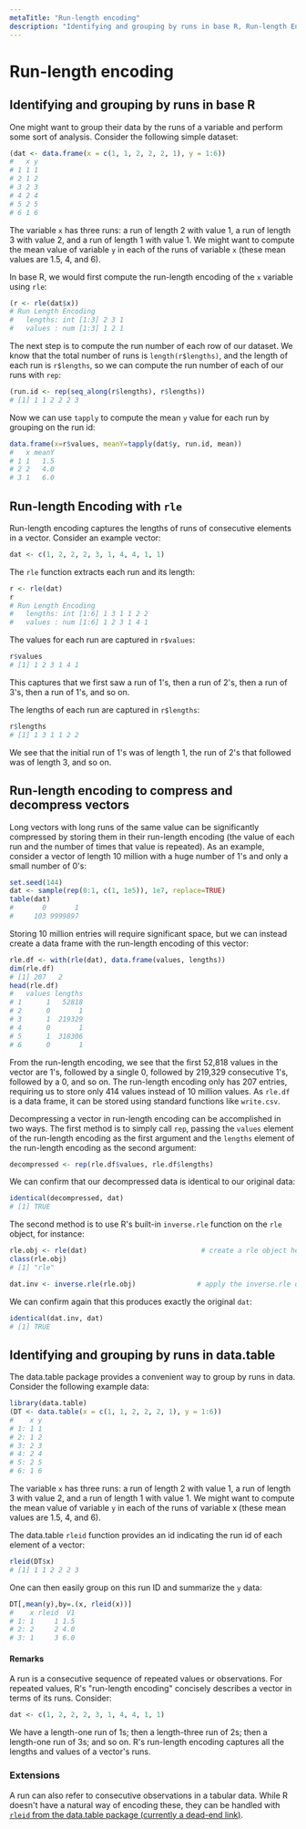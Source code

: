 ```yaml
---
metaTitle: "Run-length encoding"
description: "Identifying and grouping by runs in base R, Run-length Encoding with `rle`, Run-length encoding to compress and decompress vectors, Identifying and grouping by runs in data.table"
---
```


# Run-length encoding



## Identifying and grouping by runs in base R


One might want to group their data by the runs of a variable and perform some sort of analysis. Consider the following simple dataset:

```r
(dat <- data.frame(x = c(1, 1, 2, 2, 2, 1), y = 1:6))
#   x y
# 1 1 1
# 2 1 2
# 3 2 3
# 4 2 4
# 5 2 5
# 6 1 6

```

The variable `x` has three runs: a run of length 2 with value 1, a run of length 3 with value 2, and a run of length 1 with value 1. We might want to compute the mean value of variable `y` in each of the runs of variable `x` (these mean values are 1.5, 4, and 6).

In base R, we would first compute the run-length encoding of the `x` variable using `rle`:

```r
(r <- rle(dat$x))
# Run Length Encoding
#   lengths: int [1:3] 2 3 1
#   values : num [1:3] 1 2 1

```

The next step is to compute the run number of each row of our dataset. We know that the total number of runs is `length(r$lengths)`, and the length of each run is `r$lengths`, so we can compute the run number of each of our runs with `rep`:

```r
(run.id <- rep(seq_along(r$lengths), r$lengths))
# [1] 1 1 2 2 2 3

```

Now we can use `tapply` to compute the mean `y` value for each run by grouping on the run id:

```r
data.frame(x=r$values, meanY=tapply(dat$y, run.id, mean))
#   x meanY
# 1 1   1.5
# 2 2   4.0
# 3 1   6.0

```



## Run-length Encoding with `rle`


Run-length encoding captures the lengths of runs of consecutive elements in a vector. Consider an example vector:

```r
dat <- c(1, 2, 2, 2, 3, 1, 4, 4, 1, 1)

```

The `rle` function extracts each run and its length:

```r
r <- rle(dat)
r
# Run Length Encoding
#   lengths: int [1:6] 1 3 1 1 2 2
#   values : num [1:6] 1 2 3 1 4 1

```

The values for each run are captured in `r$values`:

```r
r$values
# [1] 1 2 3 1 4 1

```

This captures that we first saw a run of 1's, then a run of 2's, then a run of 3's, then a run of 1's, and so on.

The lengths of each run are captured in `r$lengths`:

```r
r$lengths
# [1] 1 3 1 1 2 2

```

We see that the initial run of 1's was of length 1, the run of 2's that followed was of length 3, and so on.



## Run-length encoding to compress and decompress vectors


Long vectors with long runs of the same value can be significantly compressed by storing them in their run-length encoding (the value of each run and the number of times that value is repeated). As an example, consider a vector of length 10 million with a huge number of 1's and only a small number of 0's:

```r
set.seed(144)
dat <- sample(rep(0:1, c(1, 1e5)), 1e7, replace=TRUE)
table(dat)
#       0       1 
#     103 9999897 

```

Storing 10 million entries will require significant space, but we can instead create a data frame with the run-length encoding of this vector:

```r
rle.df <- with(rle(dat), data.frame(values, lengths))
dim(rle.df)
# [1] 207   2
head(rle.df)
#   values lengths
# 1      1   52818
# 2      0       1
# 3      1  219329
# 4      0       1
# 5      1  318306
# 6      0       1

```

From the run-length encoding, we see that the first 52,818 values in the vector are 1's, followed by a single 0, followed by 219,329 consecutive 1's, followed by a 0, and so on. The run-length encoding only has 207 entries, requiring us to store only 414 values instead of 10 million values. As `rle.df` is a data frame, it can be stored using standard functions like `write.csv`.

Decompressing a vector in run-length encoding can be accomplished in two ways. The first method is to simply call `rep`, passing the `values` element of the run-length encoding as the first argument and the `lengths` element of the run-length encoding as the second argument:

```r
decompressed <- rep(rle.df$values, rle.df$lengths)

```

We can confirm that our decompressed data is identical to our original data:

```r
identical(decompressed, dat)
# [1] TRUE

```

The second method is to use R's built-in `inverse.rle` function on the `rle` object, for instance:

```r
rle.obj <- rle(dat)                            # create a rle object here
class(rle.obj)
# [1] "rle"

dat.inv <- inverse.rle(rle.obj)               # apply the inverse.rle on the rle object

```

We can confirm again that this produces exactly the original `dat`:

```r
identical(dat.inv, dat)
# [1] TRUE

```



## Identifying and grouping by runs in data.table


The data.table package provides a convenient way to group by runs in data. Consider the following example data:

```r
library(data.table)
(DT <- data.table(x = c(1, 1, 2, 2, 2, 1), y = 1:6))
#    x y
# 1: 1 1
# 2: 1 2
# 3: 2 3
# 4: 2 4
# 5: 2 5
# 6: 1 6

```

The variable `x` has three runs: a run of length 2 with value 1, a run of length 3 with value 2, and a run of length 1 with value 1. We might want to compute the mean value of variable `y` in each of the runs of variable x (these mean values are 1.5, 4, and 6).

The data.table `rleid` function provides an id indicating the run id of each element of a vector:

```r
rleid(DT$x)
# [1] 1 1 2 2 2 3

```

One can then easily group on this run ID and summarize the `y` data:

```r
DT[,mean(y),by=.(x, rleid(x))]
#    x rleid  V1
# 1: 1     1 1.5
# 2: 2     2 4.0
# 3: 1     3 6.0

```



#### Remarks


A run is a consecutive sequence of repeated values or observations. For repeated values, R's "run-length encoding" concisely describes a vector in terms of its runs. Consider:

```r
dat <- c(1, 2, 2, 2, 3, 1, 4, 4, 1, 1)

```

We have a length-one run of 1s; then a length-three run of 2s; then a length-one run of 3s; and so on. R's run-length encoding captures all the lengths and values of a vector's runs.

### Extensions

A run can also refer to consecutive observations in a tabular data. While R doesn't have a natural way of encoding these, they can be handled with [`rleid` from the data.table package (currently a dead-end link)](http://stackoverflow.com/documentation/data.table/topic-requests/4117).

